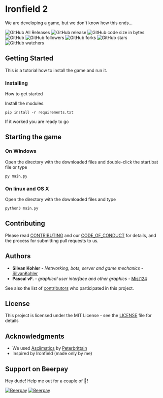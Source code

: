# Ironfield 2
We are developing a game, but we don't know how this ends...

![GitHub All Releases](https://img.shields.io/github/downloads/SilvanKohler/Ironfield-2/total.svg?style=flat-square)
![GitHub release](https://img.shields.io/github/release-pre/SilvanKohler/Ironfield-2.svg?style=flat-square)
![GitHub code size in bytes](https://img.shields.io/github/languages/code-size/SilvanKohler/Ironfield-2.svg?style=flat-square)
![GitHub](https://img.shields.io/github/license/SilvanKohler/Ironfield-2.svg?style=flat-square)
![GitHub followers](https://img.shields.io/github/followers/SilvanKohler.svg?style=flat-square)
![GitHub forks](https://img.shields.io/github/forks/SilvanKohler/Ironfield-2.svg?style=flat-square)
![GitHub stars](https://img.shields.io/github/stars/SilvanKohler/Ironfield-2.svg?style=flat-square)
![GitHub watchers](https://img.shields.io/github/watchers/SilvanKohler/Ironfield-2.svg?style=flat-square)


## Getting Started

This is a tutorial how to install the game and run it.

### Installing

How to get started

Install the modules

```
pip install -r requirements.txt
```

If it worked you are ready to go

## Starting the game
### On Windows

Open the directory with the downloaded files and double-click the start.bat file or type
```
py main.py
```
### On linux and OS X

Open the directory with the downloaded files and type
```
python3 main.py
```

## Contributing

Please read [CONTRIBUTING](https://github.com/SilvanKohler/Ironfield-2/blob/master/CONTRIBUTING.md) and our [CODE_OF_CONDUCT](https://github.com/SilvanKohler/Ironfield-2/blob/master/CODE_OF_CONDUCT.md) for details, and the process for submitting pull requests to us.

## Authors

* **Silvan Kohler** - *Networking, bots, server and game mechanics* - [SilvanKohler](https://github.com/SilvanKohler)
* **Pascal vF.** - *graphical user interface and other graphics* - [Mist124](https://github.com/Mist124)

See also the list of [contributors](https://github.com/SilvanKohler/Ironfield-2/contributors) who participated in this project.

## License

This project is licensed under the MIT License - see the [LICENSE](https://github.com/SilvanKohler/Ironfield-2/blob/master/LICENSE) file for details

## Acknowledgments

* We used [Asciimatics](https://github.com/peterbrittain/asciimatics) by [Peterbrittain](https://github.com/peterbrittain)
* Inspired by Ironfield (made only by me)

## Support on Beerpay
Hey dude! Help me out for a couple of :beers:!

[![Beerpay](https://beerpay.io/SilvanKohler/Ironfield-2/badge.svg?style=beer-square)](https://beerpay.io/SilvanKohler/Ironfield-2)  [![Beerpay](https://beerpay.io/SilvanKohler/Ironfield-2/make-wish.svg?style=flat-square)](https://beerpay.io/SilvanKohler/Ironfield-2?focus=wish)